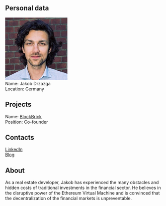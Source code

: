 ## Personal data
![jakob drzazga photo](photo/jakob_drzazga.jpg)  
Name:   Jakob Drzazga  
Location: Germany  
## Projects 
Name: [BlockBrick](../projects/blockbrick.md)  
Position: Co-founder   
## Contacts
[LinkedIn](https://www.linkedin.com/in/jakob-drzazga-61a69041/)      
[Blog](https://medium.com/@jakob_bb)
## About
As a real estate developer, Jakob has experienced the many obstacles and hidden costs of traditional investments in the financial sector. He believes in the disruptive power of the Ethereum Virtual Machine and is convinced that the decentralization of the financial markets is unpreventable.
